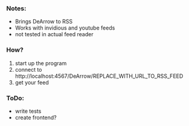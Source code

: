 ### Notes:

- Brings DeArrow to RSS
- Works with invidious and youtube feeds
- not tested in actual feed reader

### How?

1. start up the program
2. connect to http://localhost:4567/DeArrow/REPLACE_WITH_URL_TO_RSS_FEED
3. get your feed

### ToDo:

- write tests
- create frontend?
